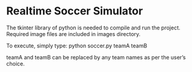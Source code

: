 # Realtime Soccer Simulator

The tkinter library of python is needed to compile and run the project. Required image files are included in images directory.


To execute, simply type:
python soccer.py teamA teamB

teamA and teamB can be replaced by any team names as per the user’s choice.
